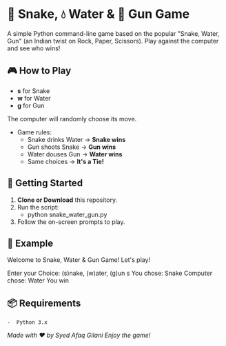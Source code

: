 # 🐍 Snake, 💧 Water & 🔫 Gun Game

A simple Python command-line game based on the popular "Snake, Water, Gun" (an Indian twist on Rock, Paper, Scissors). Play against the computer and see who wins!

## 🎮 How to Play

- **s** for Snake
- **w** for Water
- **g** for Gun

The computer will randomly choose its move.
- Game rules:
  - Snake drinks Water → **Snake wins**
  - Gun shoots Snake → **Gun wins**
  - Water douses Gun → **Water wins**
  - Same choices → **It's a Tie!**

## 🚀 Getting Started

1. **Clone or Download** this repository.
2. Run the script:
    - python snake_water_gun.py
3. Follow the on-screen prompts to play.

## 📝 Example

Welcome to Snake, Water & Gun Game!
Let's play!

Enter your Choice: (s)nake, (w)ater, (g)un s
You chose: Snake
Computer chose: Water
You win

## 📦 Requirements

    -  Python 3.x

*Made with ❤️ by Syed Afaq Gilani*
*Enjoy the game!*
